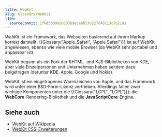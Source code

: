```yaml
---
title: WebKit
slug: Glossary/WebKit
l10n:
  sourceCommit: 1f6d5b39a5883789ece6b570227648113c7021a1
---
```


_WebKit_ ist ein Framework, das Webseiten basierend auf ihrem Markup korrekt darstellt. {{Glossary("Apple_Safari", "Apple Safari")}} ist auf WebKit angewiesen, ebenso wie viele mobile Browser (da WebKit sehr portabel und anpassbar ist).

WebKit begann als ein Fork der KHTML- und KJS-Bibliotheken von KDE, aber viele Einzelpersonen und Unternehmen haben seitdem dazu beigetragen (darunter KDE, Apple, Google und Nokia).

WebKit ist ein eingetragenes Warenzeichen von Apple, und das Framework wird unter einer BSD-Form-Lizenz vertrieben. Allerdings fallen zwei wichtige Komponenten unter die {{Glossary("LGPL", "LGPL")}}: die **WebCore**-Rendering-Bibliothek und die **JavaScriptCore**-Engine.

## Siehe auch

- [WebKit](https://en.wikipedia.org/wiki/WebKit) auf Wikipedia
- [WebKit CSS-Erweiterungen](/de/docs/Web/CSS/Reference/Webkit_extensions)
